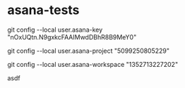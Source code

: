 asana-tests
===========

git config --local user.asana-key "nOxUQtn.N9gxkcFAAIMwdDBhR8B9MeY0"

git config --local user.asana-project "5099250805229"

git config --local user.asana-workspace "1352713227202"

asdf